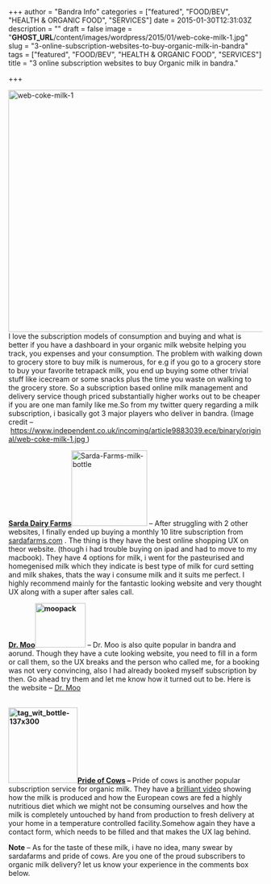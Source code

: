 +++
author = "Bandra Info"
categories = ["featured", "FOOD/BEV", "HEALTH &amp; ORGANIC FOOD", "SERVICES"]
date = 2015-01-30T12:31:03Z
description = ""
draft = false
image = "__GHOST_URL__/content/images/wordpress/2015/01/web-coke-milk-1.jpg"
slug = "3-online-subscription-websites-to-buy-organic-milk-in-bandra"
tags = ["featured", "FOOD/BEV", "HEALTH &amp; ORGANIC FOOD", "SERVICES"]
title = "3 online subscription websites to buy Organic milk in bandra."

+++


<p><img loading="lazy" class="aligncenter wp-image-7825 size-large" src="https://i2.wp.com/bandra.info/wp-content/uploads/2015/01/web-coke-milk-1.jpg?resize=850%2C480&#038;ssl=1" alt="web-coke-milk-1" width="850" height="480" srcset="https://i2.wp.com/bandra.info/wp-content/uploads/2015/01/web-coke-milk-1.jpg?resize=1024%2C578&amp;ssl=1 1024w, https://i2.wp.com/bandra.info/wp-content/uploads/2015/01/web-coke-milk-1.jpg?resize=500%2C282&amp;ssl=1 500w, https://i2.wp.com/bandra.info/wp-content/uploads/2015/01/web-coke-milk-1.jpg?w=1700&amp;ssl=1 1700w, https://i2.wp.com/bandra.info/wp-content/uploads/2015/01/web-coke-milk-1.jpg?w=2550&amp;ssl=1 2550w" sizes="(max-width: 850px) 100vw, 850px" data-recalc-dims="1" />I love the subscription models of consumption and buying and what is better if you have a dashboard in your organic milk website helping you track, you expenses and your consumption. The problem with walking down to grocery store to buy milk is numerous, for e.g if you go to a grocery store to buy your favorite tetrapack milk, you end up buying some other trivial stuff like icecream or some snacks plus the time you waste on walking to the grocery store. So a subscription based online milk management and delivery service though priced substantially higher works out to be cheaper if you are one man family like me.So from my twitter query regarding a milk subscription, i basically got 3 major players who deliver in bandra. (Image credit &#8211; <a href="https://www.independent.co.uk/incoming/article9883039.ece/binary/original/web-coke-milk-1.jpg">https://www.independent.co.uk/incoming/article9883039.ece/binary/original/web-coke-milk-1.jpg </a>)</p>
<p><strong><a href="https://www.sardafarms.com/">Sarda Dairy Farms</a></strong><a href="https://www.sardafarms.com/"><img loading="lazy" class="alignright wp-image-7807 size-thumbnail" src="https://i2.wp.com/bandra.info/wp-content/uploads/2015/01/Sarda-Farms-milk-bottle.jpg?resize=150%2C150&#038;ssl=1" alt="Sarda-Farms-milk-bottle" width="150" height="150" srcset="https://i2.wp.com/bandra.info/wp-content/uploads/2015/01/Sarda-Farms-milk-bottle.jpg?resize=150%2C150&amp;ssl=1 150w, https://i2.wp.com/bandra.info/wp-content/uploads/2015/01/Sarda-Farms-milk-bottle.jpg?zoom=2&amp;resize=150%2C150&amp;ssl=1 300w" sizes="(max-width: 150px) 100vw, 150px" data-recalc-dims="1" /></a> &#8211; After struggling with 2 other websites, I finally ended up buying a monthly 10 litre subscription from <a href="https://www.sardafarms.com/">sardafarms.com</a> . The thing is they have the best online shopping UX on theor website. (though i had trouble buying on ipad and had to move to my macbook). They have 4 options for milk, i went for the pasteurised and homegenised milk which they indicate is best type of milk for curd setting and milk shakes, thats the way i consume milk and it suits me perfect. I highly recommend mainly for the fantastic looking website and very thought UX along with a super after sales call.</p>
<p><strong><a href="https://www.doctormoo.in/">Dr. Moo</a><a href="https://www.doctormoo.in/"><img loading="lazy" class="alignright wp-image-7808" src="https://i1.wp.com/bandra.info/wp-content/uploads/2015/01/moopack.jpg?resize=100%2C88&#038;ssl=1" alt="moopack" width="100" height="88" srcset="https://i1.wp.com/bandra.info/wp-content/uploads/2015/01/moopack.jpg?resize=500%2C440&amp;ssl=1 500w, https://i1.wp.com/bandra.info/wp-content/uploads/2015/01/moopack.jpg?w=605&amp;ssl=1 605w" sizes="(max-width: 100px) 100vw, 100px" data-recalc-dims="1" /></a></strong> &#8211; Dr. Moo is also quite popular in bandra and aorund. Though they have a cute looking website, you need to fill in a form or call them, so the UX breaks and the person who called me, for a booking was not very convincing, also I had already booked myself subscription by then. Go ahead try them and let me know how it turned out to be. Here is the website &#8211; <a href="https://www.doctormoo.in/">Dr. Moo</a></p>
<p><strong><a href="https://www.prideofcows.com/"><br />
<img loading="lazy" class="alignright size-thumbnail wp-image-7822" src="https://i1.wp.com/bandra.info/wp-content/uploads/2015/01/tag_wit_bottle-137x300.jpg?resize=137%2C150&#038;ssl=1" alt="tag_wit_bottle-137x300" width="137" height="150" data-recalc-dims="1" />Pride of Cows</a> &#8211; </strong>Pride of cows is<strong> </strong>another popular subscription service for organic milk. They have a <a href="httpss://www.youtube.com/watch?v=XeLo7xzF-LY">brilliant video</a> showing how the milk is produced and how the European cows are fed a highly nutritious diet which we might not be consuming ourselves and how the milk is completely untouched by hand from production to fresh delivery at your home in a temperature controlled facility.Somehow again they have a contact form, which needs to be filled and that makes the UX lag behind.</p>
<p><strong>Note</strong> &#8211; As for the taste of these milk, i have no idea, many swear by sardafarms and pride of cows. Are you one of the proud subscribers to organic milk delivery? let us know your experience in the comments box below.</p>
<p>&nbsp;</p>




